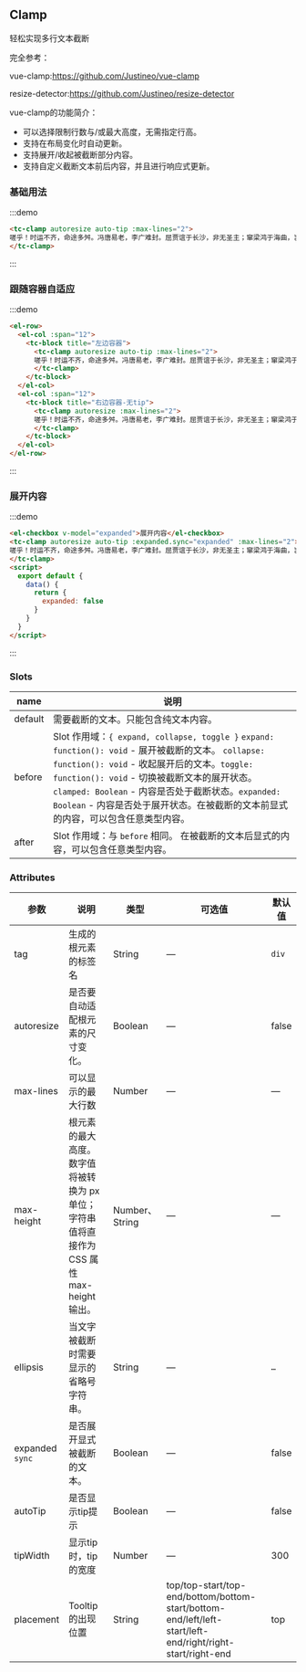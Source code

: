 ## Clamp

轻松实现多行文本截断

完全参考：

vue-clamp:<a target="_blank" href="https://github.com/Justineo/vue-clamp">https://github.com/Justineo/vue-clamp</a>

resize-detector:<a target="_blank" href="https://github.com/Justineo/resize-detector">https://github.com/Justineo/resize-detector</a>

vue-clamp的功能简介：
- 可以选择限制行数与/或最大高度，无需指定行高。
- 支持在布局变化时自动更新。
- 支持展开/收起被截断部分内容。
- 支持自定义截断文本前后内容，并且进行响应式更新。


### 基础用法
:::demo
```html
<tc-clamp autoresize auto-tip :max-lines="2">
嗟乎！时运不齐，命途多舛。冯唐易老，李广难封。屈贾谊于长沙，非无圣主；窜梁鸿于海曲，岂乏明时？所赖君子见机，达人知命。老当益壮，宁移白首之心？穷且益坚，不坠青云之志。酌贪泉而觉爽，处涸辙以犹欢。北海虽赊，扶摇可接；东隅已逝，桑榆非晚。孟尝高洁，空余报国之情；阮籍猖狂，岂效穷途之哭！
</tc-clamp>
```
:::

### 跟随容器自适应
:::demo
```html
<el-row>
  <el-col :span="12">
    <tc-block title="左边容器">
      <tc-clamp autoresize auto-tip :max-lines="2">
      嗟乎！时运不齐，命途多舛。冯唐易老，李广难封。屈贾谊于长沙，非无圣主；窜梁鸿于海曲，岂乏明时？所赖君子见机，达人知命。老当益壮，宁移白首之心？穷且益坚，不坠青云之志。酌贪泉而觉爽，处涸辙以犹欢。北海虽赊，扶摇可接；东隅已逝，桑榆非晚。孟尝高洁，空余报国之情；阮籍猖狂，岂效穷途之哭！
      </tc-clamp>
    </tc-block>
  </el-col>
  <el-col :span="12">
    <tc-block title="右边容器-无tip">
      <tc-clamp autoresize :max-lines="2">
      嗟乎！时运不齐，命途多舛。冯唐易老，李广难封。屈贾谊于长沙，非无圣主；窜梁鸿于海曲，岂乏明时？所赖君子见机，达人知命。老当益壮，宁移白首之心？穷且益坚，不坠青云之志。酌贪泉而觉爽，处涸辙以犹欢。北海虽赊，扶摇可接；东隅已逝，桑榆非晚。孟尝高洁，空余报国之情；阮籍猖狂，岂效穷途之哭！
      </tc-clamp>
    </tc-block>
  </el-col>
</el-row>
```
:::

### 展开内容
:::demo
```html
<el-checkbox v-model="expanded">展开内容</el-checkbox>
<tc-clamp autoresize auto-tip :expanded.sync="expanded" :max-lines="2">
嗟乎！时运不齐，命途多舛。冯唐易老，李广难封。屈贾谊于长沙，非无圣主；窜梁鸿于海曲，岂乏明时？所赖君子见机，达人知命。老当益壮，宁移白首之心？穷且益坚，不坠青云之志。酌贪泉而觉爽，处涸辙以犹欢。北海虽赊，扶摇可接；东隅已逝，桑榆非晚。孟尝高洁，空余报国之情；阮籍猖狂，岂效穷途之哭！
</tc-clamp>
<script>
  export default {
    data() {
      return {
        expanded: false
      }
    }
  }
</script>
```
:::

### Slots
| name | 说明 |
|---|---|
| default | 需要截断的文本。只能包含纯文本内容。 |
| before | Slot 作用域：`{ expand, collapse, toggle }` `expand: function(): void`  - 展开被截断的文本。 `collapse: function(): void` - 收起展开后的文本。`toggle: function(): void` - 切换被截断文本的展开状态。`clamped: Boolean` - 内容是否处于截断状态。`expanded: Boolean` - 内容是否处于展开状态。在被截断的文本前显式的内容，可以包含任意类型内容。 |
| after | Slot 作用域：与 `before` 相同。 在被截断的文本后显式的内容，可以包含任意类型内容。 |

### Attributes

| 参数 | 说明 | 类型 | 可选值 | 默认值   |
| --- |--- |--- |--- |--- |
| tag | 生成的根元素的标签名 | String | — | `div` |
| autoresize   | 是否要自动适配根元素的尺寸变化。 | Boolean | — | false |
| max-lines  | 可以显示的最大行数   | Number | — | — |
| max-height   | 根元素的最大高度。数字值将被转换为 px 单位；字符串值将直接作为 CSS 属性 max-height 输出。 | Number、String | — | — |
| ellipsis   | 当文字被截断时需要显示的省略号字符串。 | String | — | `…` |
| expanded `sync`  | 是否展开显式被截断的文本。   | Boolean | — | false |
| autoTip   | 是否显示tip提示   | Boolean | — | false |
| tipWidth   | 显示tip时，tip的宽度   | Number | — | 300 |
| placement   | Tooltip 的出现位置   | String | top/top-start/top-end/bottom/bottom-start/bottom-end/left/left-start/left-end/right/right-start/right-end | top |


